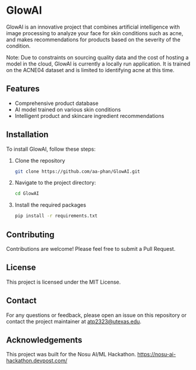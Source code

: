 # GlowAI

GlowAI is an innovative project that combines artificial intelligence with image processing to analyze your face for skin conditions such as acne, and makes recommendations for products based on the severity of the condition.

Note: Due to constraints on sourcing quality data and the cost of hosting a model in the cloud, GlowAI is currently a locally run application. It is trained on the ACNE04 dataset and is limited to identifying acne at this time.

## Features

- Comprehensive product database
- AI model trained on various skin conditions
- Intelligent product and skincare ingredient recommendations

## Installation

To install GlowAI, follow these steps:

1. Clone the repository
   ```bash
   git clone https://github.com/aa-phan/GlowAI.git
2. Navigate to the project directory:
   ```bash
   cd GlowAI
3. Install the required packages
   ```bash
   pip install -r requirements.txt


## Contributing

Contributions are welcome! Please feel free to submit a Pull Request.

## License

This project is licensed under the MIT License.

## Contact

For any questions or feedback, please open an issue on this repository or contact the project maintainer at atp2323@utexas.edu.

## Acknowledgements

This project was built for the Nosu AI/ML Hackathon.
https://nosu-ai-hackathon.devpost.com/

